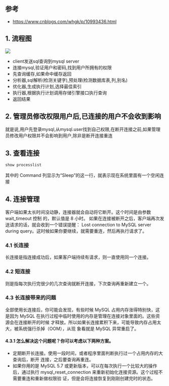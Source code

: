 ## 参考
- https://www.cnblogs.com/whgk/p/10993436.html

## 1. 流程图
![](https://github.com/wuzhc/zcnote/blob/master/images/mysql/mysql%E6%89%A7%E8%A1%8C%E8%BF%87%E7%A8%8B.png)
- client发送sql查询到mysql server
- 连接mysql,验证用户和密码,找到用户所拥有的权限
- 先查询缓存,如果命中缓存返回
- 分析器,sql解析(检测关键字),预处理(检测数据库表,列,别名)
- 优化器,生成执行计划,选择最佳索引
- 执行器,根据执行计划调用存储引擎接口执行查询
- 返回结果

## 2. 管理员修改权限用户后,已连接的用户不会收到影响
就是说,用户先登录mysql,从mysql.user找到自己权限,在断开连接之前,如果管理员修改用户权限并不会影响到用户,除非是断开连接重连

## 3. 查看连接
```bash
show processlist
```
其中的 Command 列显示为“Sleep”的这一行，就表示现在系统里面有一个空闲连接

## 4. 连接管理
客户端如果太长时间没动静，连接器就会自动将它断开。这个时间是由参数 wait_timeout 控制
的，默认值是 8 小时。 如果在连接被断开之后，客户端再次发送请求的话，就会收到一个错误提醒： Lost connection to MySQL server during query。这时候如果你要继续，就需要重连，然后再执行请求了。
### 4.1 长连接
长连接是指连接成功后，如果客户端持续有请求，则一直使用同一个连接。
### 4.2 短连接
则是指每次执行完很少的几次查询就断开连接，下次查询再重新建立一个。
### 4.3 长连接带来的问题
全部使用长连接后，你可能会发现，有些时候 MySQL 占用内存涨得特别快，这是因为
MySQL 在执行过程中临时使用的内存是管理在连接对象里面的。这些资源会在连接断开的时候
才释放。所以如果长连接累积下来，可能导致内存占用太大，被系统强行杀掉（OOM），从现
象看就是 MySQL 异常重启了。
#### 4.3.1 怎么解决这个问题呢？你可以考虑以下两种方案。
- 定期断开长连接。使用一段时间，或者程序里面判断执行过一个占用内存的大查询后，断开
连接，之后要查询再重连。
- 如果你用的是 MySQL 5.7 或更新版本，可以在每次执行一个比较大的操作后，通过执行
mysql_reset_connection 来重新初始化连接资源。这个过程不需要重连和重新做权限验
证，但是会将连接恢复到刚刚创建完时的状态。